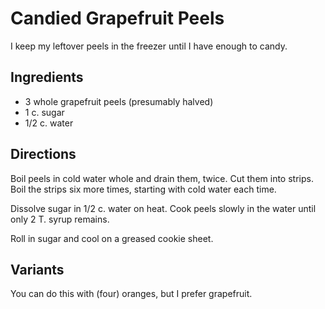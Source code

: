 # Candied Grapefruit Peels

I keep my leftover peels in the freezer until I have enough to candy.

## Ingredients

* 3 whole grapefruit peels (presumably halved)
* 1 c. sugar
* 1/2 c. water

## Directions

Boil peels in cold water whole and drain them, twice.  Cut them into strips.  Boil the strips six more times, starting with cold water each time.

Dissolve sugar in 1/2 c. water on heat.  Cook peels slowly in the water until only 2 T. syrup remains.

Roll in sugar and cool on a greased cookie sheet.

## Variants

You can do this with (four) oranges, but I prefer grapefruit.
